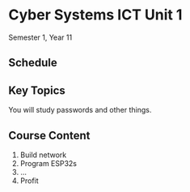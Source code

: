 # Cyber Systems ICT Unit 1

Semester 1, Year 11

## Schedule


## Key Topics

You will study
<tooltip term="passwordTip">passwords</tooltip>
and other things.

## Course Content

1. Build network
2. Program ESP32s
3. ...
4. Profit